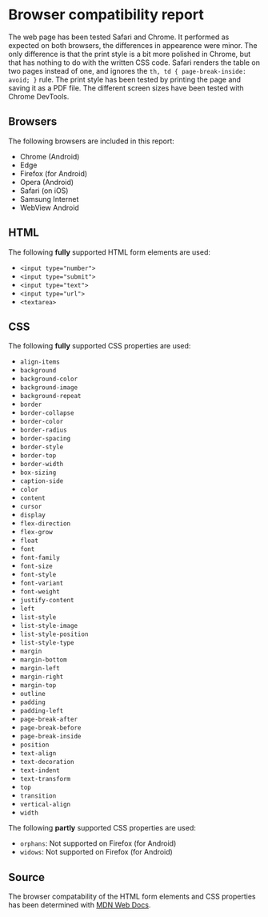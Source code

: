 # Browser compatibility report
The web page has been tested Safari and Chrome. It performed as expected on both browsers, the differences in appearence were minor. The only difference is that the print style is a bit more polished in Chrome, but that has nothing to do with the written CSS code. Safari renders the table on two pages instead of one, and ignores the `th, td { page-break-inside: avoid; }` rule. The print style has been tested by printing the page and saving it as a PDF file. The different screen sizes have been tested with Chrome DevTools.

## Browsers
The following browsers are included in this report:
- Chrome (Android)
- Edge
- Firefox (for Android)
- Opera (Android)
- Safari (on iOS)
- Samsung Internet
- WebView Android

## HTML
The following **fully** supported HTML form elements are used:
- `<input type="number">`
- `<input type="submit">`
- `<input type="text">`
- `<input type="url">`
- `<textarea>`

## CSS
The following **fully** supported CSS properties are used:
- `align-items`
- `background`
- `background-color`
- `background-image`
- `background-repeat`
- `border`
- `border-collapse`
- `border-color`
- `border-radius`
- `border-spacing`
- `border-style`
- `border-top`
- `border-width`
- `box-sizing`
- `caption-side`
- `color`
- `content`
- `cursor`
- `display`
- `flex-direction`
- `flex-grow`
- `float`
- `font`
- `font-family`
- `font-size`
- `font-style`
- `font-variant`
- `font-weight`
- `justify-content`
- `left`
- `list-style`
- `list-style-image`
- `list-style-position`
- `list-style-type`
- `margin`
- `margin-bottom`
- `margin-left`
- `margin-right`
- `margin-top`
- `outline`
- `padding`
- `padding-left`
- `page-break-after`
- `page-break-before`
- `page-break-inside`
- `position`
- `text-align`
- `text-decoration`
- `text-indent`
- `text-transform`
- `top`
- `transition`
- `vertical-align`
- `width`

The following **partly** supported CSS properties are used:
- `orphans`: Not supported on Firefox (for Android)
- `widows`: Not supported on Firefox (for Android)

## Source
The browser compatability of the HTML form elements and CSS properties has been determined with [MDN Web Docs](https://developer.mozilla.org/en-US/).